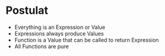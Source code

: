 # Postulat

* Everything is an Expression or Value
* Expressions always produce Values
* Function is a Value that can be called to return Expression
* All Functions are pure


